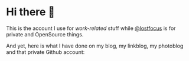 # Hi there 👋

This is the account I use for _work-related_ stuff while [@lostfocus](https://github.com/lostfocus) is for private 
and OpenSource things.

And yet, here is what I have done on my blog, my linkblog, my photoblog and that private Github account:

<!-- POST-LIST:START -->
<!-- POST-LIST:END -->